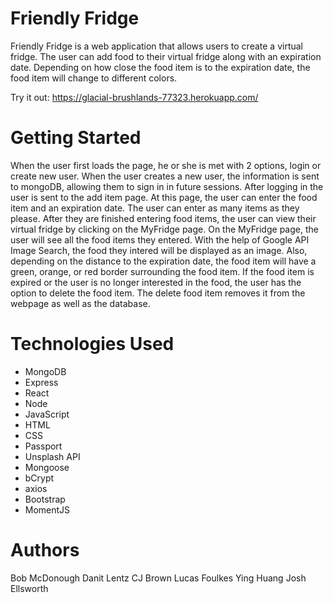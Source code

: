 # Friendly Fridge
Friendly Fridge is a web application that allows users to create a virtual fridge. The user can add food to their virtual fridge along with an expiration date. Depending on how close the food item is to the expiration date, the food item will change to different colors.

 Try it out: https://glacial-brushlands-77323.herokuapp.com/

# Getting Started
When the user first loads the page, he or she is met with 2 options, login or create new user. When the user creates a new user, the information is sent to mongoDB, allowing them to sign in in future sessions.
After logging in the user is sent to the add item page. At this page, the user can enter the food item and an expiration date. The user can enter as many items as they please. After they are finished entering food items, the user can view their virtual fridge by clicking on the MyFridge page.
On the MyFridge page, the user will see all the food items they entered. With the help of Google API Image Search, the food they intered will be displayed as an image. Also, depending on the distance to the expiration date, the food item will have a green, orange, or red border surrounding the food item.
If the food item is expired or the user is no longer interested in the food, the user has the option to delete the food item. The delete food item removes it from the webpage as well as the database.
# Technologies Used
* MongoDB
* Express
* React
* Node
* JavaScript
* HTML
* CSS
* Passport
* Unsplash API
* Mongoose
* bCrypt
* axios
* Bootstrap
* MomentJS

# Authors
Bob McDonough
Danit Lentz
CJ Brown
Lucas Foulkes
Ying Huang
Josh Ellsworth
